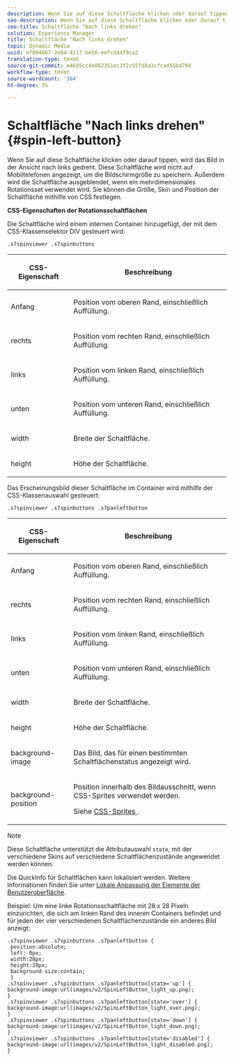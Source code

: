 ```yaml
---
description: Wenn Sie auf diese Schaltfläche klicken oder darauf tippen, wird das Bild in der Ansicht nach links gedreht. Diese Schaltfläche wird nicht auf Mobiltelefonen angezeigt, um die Bildschirmgröße zu speichern. Außerdem wird die Schaltfläche ausgeblendet, wenn ein mehrdimensionales Rotationsset verwendet wird. Sie können die Größe, Skin und Position der Schaltfläche mithilfe von CSS festlegen.
seo-description: Wenn Sie auf diese Schaltfläche klicken oder darauf tippen, wird das Bild in der Ansicht nach links gedreht. Diese Schaltfläche wird nicht auf Mobiltelefonen angezeigt, um die Bildschirmgröße zu speichern. Außerdem wird die Schaltfläche ausgeblendet, wenn ein mehrdimensionales Rotationsset verwendet wird. Sie können die Größe, Skin und Position der Schaltfläche mithilfe von CSS festlegen.
seo-title: Schaltfläche "Nach links drehen"
solution: Experience Manager
title: Schaltfläche "Nach links drehen"
topic: Dynamic Media
uuid: ef804867-2e84-4117-be56-eefcd44f9ca2
translation-type: tm+mt
source-git-commit: e4695cc4e882351ec3f2c55fd8a3cfca455bd79d
workflow-type: tm+mt
source-wordcount: '384'
ht-degree: 3%

---
```



# Schaltfläche &quot;Nach links drehen&quot;{#spin-left-button}

Wenn Sie auf diese Schaltfläche klicken oder darauf tippen, wird das Bild in der Ansicht nach links gedreht. Diese Schaltfläche wird nicht auf Mobiltelefonen angezeigt, um die Bildschirmgröße zu speichern. Außerdem wird die Schaltfläche ausgeblendet, wenn ein mehrdimensionales Rotationsset verwendet wird. Sie können die Größe, Skin und Position der Schaltfläche mithilfe von CSS festlegen.

<!--<a id="section_061E550C1C1D4DB2BD663A898895B38C"></a>-->

**CSS-Eigenschaften der Rotationsschaltflächen**

Die Schaltfläche wird einem internen Container hinzugefügt, der mit dem CSS-Klassenselektor DIV gesteuert wird:

```
.s7spinviewer .s7spinbuttons
```

<table id="table_94EE3F5BBE4547C0B4943471CEE7EDE4"> 
 <thead> 
  <tr> 
   <th colname="col1" class="entry"> <p> CSS-Eigenschaft </p> </th> 
   <th colname="col2" class="entry"> <p>Beschreibung </p> </th> 
  </tr> 
 </thead>
 <tbody> 
  <tr> 
   <td colname="col1"> <p> <span class="codeph"> Anfang </span> </p> </td> 
   <td colname="col2"> <p>Position vom oberen Rand, einschließlich Auffüllung. </p> </td> 
  </tr> 
  <tr> 
   <td colname="col1"> <p> <span class="codeph"> rechts </span> </p> </td> 
   <td colname="col2"> <p>Position vom rechten Rand, einschließlich Auffüllung. </p> </td> 
  </tr> 
  <tr> 
   <td colname="col1"> <p> <span class="codeph"> links </span> </p> </td> 
   <td colname="col2"> <p>Position vom linken Rand, einschließlich Auffüllung. </p> </td> 
  </tr> 
  <tr> 
   <td colname="col1"> <p> <span class="codeph"> unten </span> </p> </td> 
   <td colname="col2"> <p>Position vom unteren Rand, einschließlich Auffüllung. </p> </td> 
  </tr> 
  <tr> 
   <td colname="col1"> <p> <span class="codeph"> width </span> </p> </td> 
   <td colname="col2"> <p>Breite der Schaltfläche. </p> </td> 
  </tr> 
  <tr> 
   <td colname="col1"> <p> <span class="codeph"> height </span> </p> </td> 
   <td colname="col2"> <p>Höhe der Schaltfläche. </p> </td> 
  </tr> 
 </tbody> 
</table>

Das Erscheinungsbild dieser Schaltfläche im Container wird mithilfe der CSS-Klassenauswahl gesteuert:

```
.s7spinviewer .s7spinbuttons .s7panleftbutton
```

<table id="table_3EC45539877A479DB83E8FC69142450B"> 
 <thead> 
  <tr> 
   <th colname="col1" class="entry"> <p> CSS-Eigenschaft </p> </th> 
   <th colname="col2" class="entry"> <p>Beschreibung </p> </th> 
  </tr> 
 </thead>
 <tbody> 
  <tr> 
   <td colname="col1"> <p> <span class="codeph"> Anfang </span> </p> </td> 
   <td colname="col2"> <p>Position vom oberen Rand, einschließlich Auffüllung. </p> </td> 
  </tr> 
  <tr> 
   <td colname="col1"> <p> <span class="codeph"> rechts </span> </p> </td> 
   <td colname="col2"> <p>Position vom rechten Rand, einschließlich Auffüllung. </p> </td> 
  </tr> 
  <tr> 
   <td colname="col1"> <p> <span class="codeph"> links </span> </p> </td> 
   <td colname="col2"> <p>Position vom linken Rand, einschließlich Auffüllung. </p> </td> 
  </tr> 
  <tr> 
   <td colname="col1"> <p> <span class="codeph"> unten </span> </p> </td> 
   <td colname="col2"> <p>Position vom unteren Rand, einschließlich Auffüllung. </p> </td> 
  </tr> 
  <tr> 
   <td colname="col1"> <p> <span class="codeph"> width  </span> </p> </td> 
   <td colname="col2"> <p>Breite der Schaltfläche. </p> </td> 
  </tr> 
  <tr> 
   <td colname="col1"> <p> <span class="codeph"> height  </span> </p> </td> 
   <td colname="col2"> <p>Höhe der Schaltfläche. </p> </td> 
  </tr> 
  <tr> 
   <td colname="col1"> <p> <span class="codeph"> background-image  </span> </p> </td> 
   <td colname="col2"> <p>Das Bild, das für einen bestimmten Schaltflächenstatus angezeigt wird. </p> </td> 
  </tr> 
  <tr> 
   <td colname="col1"> <p> <span class="codeph"> background-position  </span> </p> </td> 
   <td colname="col2"> <p>Position innerhalb des Bildausschnitt, wenn CSS-Sprites verwendet werden. </p> <p>Siehe <a href="../../../c-html5-s7-aem-asset-viewers/c-html5-spin-viewer-about/c-html5-spin-viewer-customizingviewer/c-html5-spin-viewer-customizingviewer.md#section-b671c70acf284cb0aea678c2d2e4babc" format="dita" scope="local"> CSS-Sprites </a>. </p> </td> 
  </tr> 
 </tbody> 
</table>

>[!NOTE]
>
>Diese Schaltfläche unterstützt die Attributauswahl `state`, mit der verschiedene Skins auf verschiedene Schaltflächenzustände angewendet werden können.

Die QuickInfo für Schaltflächen kann lokalisiert werden. Weitere Informationen finden Sie unter [Lokale Anpassung der Elemente der Benutzeroberfläche](../../../c-html5-s7-aem-asset-viewers/c-html5-spin-viewer-about/c-html5-spin-viewer-localization.md#concept-e35c15c9e82648328806cdc6aa255d98).

Beispiel: Um eine linke Rotationsschaltfläche mit 28 x 28 Pixeln einzurichten, die sich am linken Rand des inneren Containers befindet und für jeden der vier verschiedenen Schaltflächenzustände ein anderes Bild anzeigt:

```
.s7spinviewer .s7spinbuttons .s7panleftbutton { 
 position:absolute; 
 left: 0px; 
 width:28px; 
 height:28px; 
 background-size:contain; 
 } 
.s7spinviewer .s7spinbuttons .s7panleftbutton[state='up'] { 
background-image:url(images/v2/SpinLeftButton_light_up.png); 
} 
.s7spinviewer .s7spinbuttons .s7panleftbutton[state='over'] { 
background-image:url(images/v2/SpinLeftButton_light_over.png); 
} 
.s7spinviewer .s7spinbuttons .s7panleftbutton[state='down'] { 
background-image:url(images/v2/SpinLeftButton_light_down.png); 
} 
.s7spinviewer .s7spinbuttons .s7panleftbutton[state='disabled'] { 
background-image:url(images/v2/SpinLeftButton_light_disabled.png); 
}
```

